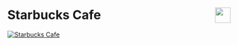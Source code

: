 # <img style="float: right"  width="35" src="https://github.com/joanafonsogomes/AmbienceSongs/blob/main/Images/starbucks.png"> Starbucks Cafe

[![Starbucks Cafe](https://img.youtube.com/vi/QVL3XIjfTxc/0.jpg)](https://youtu.be/QVL3XIjfTxc)
